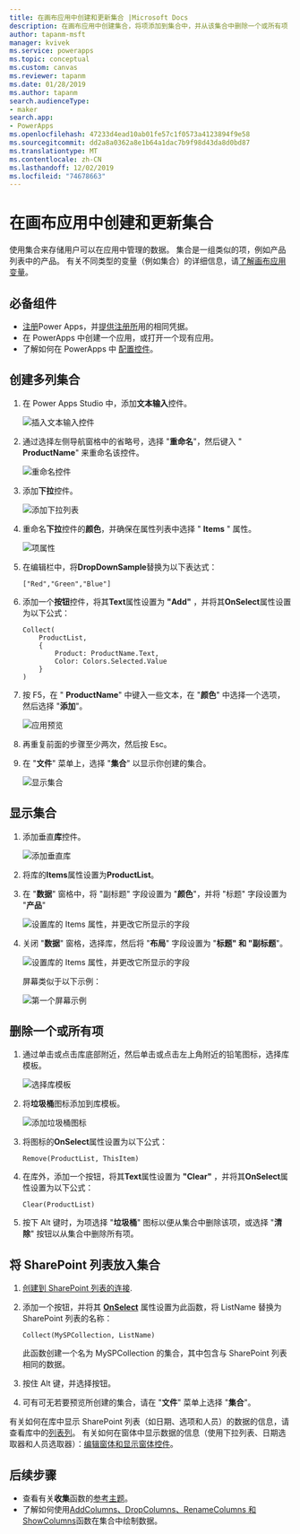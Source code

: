 ```yaml
---
title: 在画布应用中创建和更新集合 |Microsoft Docs
description: 在画布应用中创建集合，将项添加到集合中，并从该集合中删除一个或所有项
author: tapanm-msft
manager: kvivek
ms.service: powerapps
ms.topic: conceptual
ms.custom: canvas
ms.reviewer: tapanm
ms.date: 01/28/2019
ms.author: tapanm
search.audienceType:
- maker
search.app:
- PowerApps
ms.openlocfilehash: 47233d4ead10ab01fe57c1f0573a4123894f9e58
ms.sourcegitcommit: dd2a8a0362a8e1b64a1dac7b9f98d43da8d0bd87
ms.translationtype: MT
ms.contentlocale: zh-CN
ms.lasthandoff: 12/02/2019
ms.locfileid: "74678663"
---
```

# <a name="create-and-update-a-collection-in-a-canvas-app"></a>在画布应用中创建和更新集合

使用集合来存储用户可以在应用中管理的数据。 集合是一组类似的项，例如产品列表中的产品。 有关不同类型的变量（例如集合）的详细信息，请[了解画布应用变量](working-with-variables.md)。

## <a name="prerequisites"></a>必备组件

- [注册](../signup-for-powerapps.md)Power Apps，并[提供注册所](https://make.powerapps.com?utm_source=padocs&utm_medium=linkinadoc&utm_campaign=referralsfromdoc)用的相同凭据。
- 在 PowerApps 中创建一个应用，或打开一个现有应用。
- 了解如何在 PowerApps 中 [配置控件](add-configure-controls.md)。

## <a name="create-a-multicolumn-collection"></a>创建多列集合

1. 在 Power Apps Studio 中，添加**文本输入**控件。

    ![插入文本输入控件](./media/create-update-collection/add-textbox.png)

1. 通过选择左侧导航窗格中的省略号，选择 "**重命名**"，然后键入 " **ProductName**" 来重命名该控件。

    ![重命名控件](./media/create-update-collection/rename-textbox.png)

1. 添加**下拉**控件。

    ![添加下拉列表](./media/create-update-collection/add-dropdown.png)

1. 重命名**下拉**控件的**颜色**，并确保在属性列表中选择 " **Items** " 属性。

    ![项属性](./media/create-update-collection/items-property.png)

1. 在编辑栏中，将**DropDownSample**替换为以下表达式：

    `["Red","Green","Blue"]`

1. 添加一个**按钮**控件，将其**Text**属性设置为 **"Add"** ，并将其**OnSelect**属性设置为以下公式：

    ```powerapps-dot
    Collect(
        ProductList,
        {
            Product: ProductName.Text,
            Color: Colors.Selected.Value
        }
    )
    ```

1. 按 F5，在 " **ProductName**" 中键入一些文本，在 "**颜色**" 中选择一个选项，然后选择 "**添加**"。

    ![应用预览](./media/create-update-collection/preview-add.png)

1. 再重复前面的步骤至少两次，然后按 Esc。

1. 在 "**文件**" 菜单上，选择 "**集合**" 以显示你创建的集合。

    ![显示集合](./media/create-update-collection/show-collection.png)

## <a name="show-a-collection"></a>显示集合

1. 添加垂直**库**控件。

    ![添加垂直库](./media/create-update-collection/add-gallery.png)

1. 将库的**Items**属性设置为**ProductList**。

1. 在 "**数据**" 窗格中，将 "副标题" 字段设置为 "**颜色**"，并将 "标题" 字段设置为 "**产品**"

    ![设置库的 Items 属性，并更改它所显示的字段](./media/create-update-collection/configure-gallery.png)

1. 关闭 "**数据**" 窗格，选择库，然后将 "**布局**" 字段设置为 "**标题" 和 "副标题**"。

    ![设置库的 Items 属性，并更改它所显示的字段](./media/create-update-collection/change-layout.png)

    屏幕类似于以下示例：

    ![第一个屏幕示例](./media/create-update-collection/screen-example1.png)

## <a name="remove-one-or-all-items"></a>删除一个或所有项

1. 通过单击或点击库底部附近，然后单击或点击左上角附近的铅笔图标，选择库模板。

    ![选择库模板](./media/create-update-collection/select-template.png)

1. 将**垃圾桶**图标添加到库模板。

    ![添加垃圾桶图标](./media/create-update-collection/trash-icon.png)

1. 将图标的**OnSelect**属性设置为以下公式：

    `Remove(ProductList, ThisItem)`

1. 在库外，添加一个按钮，将其**Text**属性设置为 **"Clear"** ，并将其**OnSelect**属性设置为以下公式：

    `Clear(ProductList)`

1. 按下 Alt 键时，为项选择 "**垃圾桶**" 图标以便从集合中删除该项，或选择 "**清除**" 按钮以从集合中删除所有项。

## <a name="put-a-sharepoint-list-into-a-collection"></a>将 SharePoint 列表放入集合

1. [创建到 SharePoint 列表的连接](connections/connection-sharepoint-online.md#create-a-connection).

1. 添加一个按钮，并将其 **[OnSelect](controls/properties-core.md)** 属性设置为此函数，将 ListName 替换为 SharePoint 列表的名称：<br>

    `Collect(MySPCollection, ListName)`

    此函数创建一个名为 MySPCollection 的集合，其中包含与 SharePoint 列表相同的数据。

1. 按住 Alt 键，并选择按钮。

1. 可有可无若要预览所创建的集合，请在 "**文件**" 菜单上选择 "**集合**"。

有关如何在库中显示 SharePoint 列表（如日期、选项和人员）的数据的信息，请查看库中的[列表列](connections/connection-sharepoint-online.md#show-list-columns-in-a-gallery)。 有关如何在窗体中显示数据的信息（使用下拉列表、日期选取器和人员选取器）：[编辑窗体和显示窗体控件](controls/control-form-detail.md)。

## <a name="next-steps"></a>后续步骤

- 查看有关**收集**函数的[参考主题](functions/function-clear-collect-clearcollect.md)。
- 了解如何使用[AddColumns、DropColumns、RenameColumns 和 ShowColumns](functions/function-table-shaping.md)函数在集合中绘制数据。

